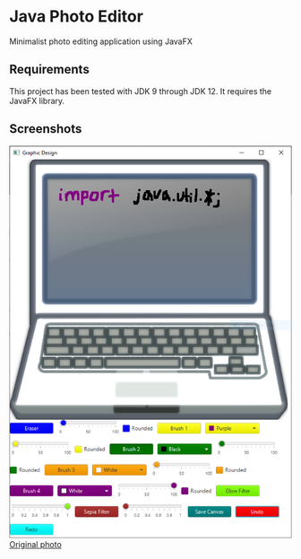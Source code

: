 # Java Photo Editor
Minimalist photo editing application using JavaFX

## Requirements
This project has been tested with JDK 9 through JDK 12. It requires the JavaFX library.

## Screenshots
![Example screenshot](/screenshots/ImageEditScreenshot20190807.PNG?raw=true)
[Original photo](https://josephblack.com/images/generic-laptop.png)
